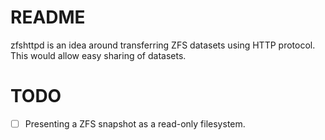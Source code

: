# README
zfshttpd is an idea around transferring ZFS datasets using HTTP protocol.  This would allow easy sharing of datasets.


# TODO
- [ ] Presenting a ZFS snapshot as a read-only filesystem.


